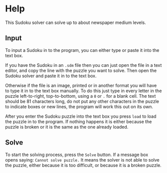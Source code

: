 Help
====

This Sudoku solver can solve up to about newspaper medium levels.

Input
-----

To input a Sudoku in to the program, you can either type or paste it
into the text box.

If you have the Sudoku in an `.sdm` file then you can just open the
file in a text editor, and copy the line with the puzzle you want to
solve. Then open the Sudoku solver and paste it in to the text box.

Otherwise if the file is an image, printed or in another format you
will have to type it in to the text box manually. To do this just type
in every letter in the puzzle left-to-right, top-to-bottom, using a
`0` or `.` for a blank cell. The text should be 81 characters long, do
not put any other characters in the puzzle to indicate boxes or new
lines, the program will work this out on its own.

After you enter the Sudoku puzzle into the text box you press `load`
to load the puzzle in to the program. If nothing happens it is either
because the puzzle is broken or it is the same as the one already
loaded.

Solve
-----

To start the solving process, press the `Solve` button. If a message
box opens saying: `Cannot solve puzzle.` It means the solver is not
able to solve the puzzle, either because it is too difficult, or
because it is a broken puzzle.
